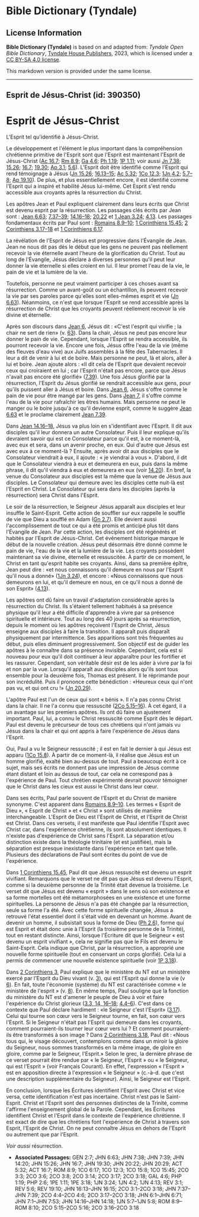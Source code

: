 # Bible Dictionary (Tyndale)

## License Information

**Bible Dictionary (Tyndale)** is based on and adapted from: _Tyndale Open Bible Dictionary_, [Tyndale House Publishers](https://tyndaleopenresources.com/), 2023, which is licensed under a [CC BY-SA 4.0 license](https://creativecommons.org/licenses/by-sa/4.0/legalcode.en).

This markdown version is provided under the same license.



--------------------------------

## Esprit de Jésus-Christ (id: 390350)

Esprit de Jésus\-Christ
=======================

L'Esprit tel qu'identifié à Jésus\-Christ.

Le développement et l'élément le plus important dans la compréhension chrétienne primitive de l'Esprit sont que l'Esprit est maintenant l'Esprit de Jésus\-Christ ([Ac 16\.7](https://ref.ly/Acts16:7); [Rm 8\.9](https://ref.ly/Rom8:9); [Ga 4\.6](https://ref.ly/Gal4:6); [Ph 1\.19](https://ref.ly/Phil1:19); [1P 1\.11](https://ref.ly/1Pet1:11); voir aussi [Jn 7\.38](https://ref.ly/John7:38); [15\.26](https://ref.ly/John15:26); [16\.7](https://ref.ly/John16:7); [19\.30](https://ref.ly/John19:30); [Ap 3\.1](https://ref.ly/Rev3:1); [5\.6](https://ref.ly/Rev5:6)). L'Esprit doit être identifié comme l'Esprit qui rend témoignage à Jésus ([Jn 15\.26](https://ref.ly/John15:26); [16\.13–15](https://ref.ly/John16:13-John16:15); [Ac 5\.32](https://ref.ly/Acts5:32); [1Co 12\.3](https://ref.ly/1Cor12:3); [1Jn 4\.2](https://ref.ly/1John4:2); [5\.7–8](https://ref.ly/1John5:7-1John5:8); [Ap 19\.10](https://ref.ly/Rev19:10)). De plus, et plus essentiellement encore, il est identifié comme l'Esprit qui a inspiré et habilité Jésus lui\-même. Cet Esprit s'est rendu accessible aux croyants après la résurrection du Christ.

Les apôtres Jean et Paul expliquent clairement dans leurs écrits que Christ est devenu esprit par la résurrection. Les passages clés écrits par Jean sont : [Jean 6\.63](https://ref.ly/John6:63); [7\.37–39](https://ref.ly/John7:37-John7:39); [14\.16–18](https://ref.ly/John14:16-John14:18); [20\.22](https://ref.ly/John20:22) et [1 Jean 3\.24](https://ref.ly/1John3:24); [4\.13](https://ref.ly/1John4:13). Les passages fondamentaux écrits par Paul sont : [Romains 8\.9–10](https://ref.ly/Rom8:9-Rom8:10); [1 Corinthiens 15\.45](https://ref.ly/1Cor15:45); [2 Corinthiens 3\.17–18](https://ref.ly/2Cor3:17-2Cor3:18) et [1 Corinthiens 6\.17](https://ref.ly/1Cor6:17).

La révélation de l'Esprit de Jésus est progressive dans l'Évangile de Jean. Jean ne nous dit pas dès le début que les gens ne peuvent pas réellement recevoir la vie éternelle avant l'heure de la glorification du Christ. Tout au long de l'Évangile, Jésus déclare à diverses personnes qu'il peut leur donner la vie éternelle si elles croient en lui. Il leur promet l'eau de la vie, le pain de vie et la lumière de la vie. 

Toutefois, personne ne peut vraiment participer à ces choses avant sa résurrection. Comme un avant\-goût ou un échantillon, ils peuvent recevoir la vie par ses paroles parce qu'elles sont elles\-mêmes esprit et vie ([Jn 6\.63](https://ref.ly/John6:63)). Néanmoins, ce n'est que lorsque l'Esprit se rend accessible après la résurrection de Christ que les croyants peuvent réellement recevoir la vie divine et éternelle. 

Après son discours dans [Jean 6](https://ref.ly/John6:1-John6:71), Jésus dit : «C'est l'esprit qui vivifie ; la chair ne sert de rien» (v. [63](https://ref.ly/John6:63)). Dans la chair, Jésus ne peut pas encore leur donner le pain de vie. Cependant, lorsque l'Esprit se rendra accessible, ils pourront recevoir la vie. Encore une fois, Jésus offre l'eau de la vie (même des fleuves d'eau vive) aux Juifs assemblés à la fête des Tabernacles. Il leur a dit de venir à lui et de boire. Mais personne ne peut, là et alors, aller à lui et boire. Jean ajoute alors : «Il dit cela de l'Esprit que devaient recevoir ceux qui croiraient en lui ; car l'Esprit n'était pas encore, parce que Jésus n'avait pas encore été glorifié» ([7\.39](https://ref.ly/John7:39)). Une fois Jésus glorifié par la résurrection, l'Esprit du Jésus glorifié se rendrait accessible aux gens, pour qu'ils puissent aller à Jésus et boire. Dans [Jean 6](https://ref.ly/John6:1-John6:71), Jésus s'offre comme le pain de vie pour être mangé par les gens. Dans [Jean 7](https://ref.ly/John7:1-John7:53), il s'offre comme l'eau de la vie pour rafraîchir les êtres humains. Mais personne ne peut le manger ou le boire jusqu'à ce qu'il devienne esprit, comme le suggère [Jean 6\.63](https://ref.ly/John6:63) et le proclame clairement [Jean 7\.39](https://ref.ly/John7:39).

Dans [Jean 14\.16–18](https://ref.ly/John14:16-John14:18), Jésus va plus loin en s'identifiant avec l'Esprit. Il dit aux disciples qu'il leur donnera un autre Consolateur. Puis il leur explique qu'ils devraient savoir qui est ce Consolateur parce qu'il est, à ce moment\-là, avec eux et sera, dans un avenir proche, en eux. Qui d'autre que Jésus est avec eux à ce moment\-là ? Ensuite, après avoir dit aux disciples que le Consolateur viendrait à eux, il ajoute : « je viendrai à vous ». D'abord, il dit que le Consolateur viendra à eux et demeurera en eux, puis dans la même phrase, il dit qu'il viendra à eux et demeurera en eux (voir [14\.20](https://ref.ly/John14:20)). En bref, la venue du Consolateur aux disciples est la même que la venue de Jésus aux disciples. Le Consolateur qui demeure avec les disciples cette nuit\-là est l'Esprit en Christ. Le Consolateur qui sera dans les disciples (après la résurrection) sera Christ dans l'Esprit.

Le soir de la résurrection, le Seigneur Jésus apparaît aux disciples et leur insuffle le Saint\-Esprit. Cette action de souffler sur eux rappelle le souffle de vie que Dieu a soufflé en Adam ([Gn 2\.7](https://ref.ly/Gen2:7)). Elle devient aussi l'accomplissement de tout ce qui a été promis et anticipé plus tôt dans l'Évangile de Jean. Par cette action, les disciples ont été régénérés et habités par l'Esprit de Jésus\-Christ. Cet événement historique marque le début de la nouvelle création. Jésus peut désormais être donné comme le pain de vie, l'eau de la vie et la lumière de la vie. Les croyants possèdent maintenant sa vie divine, éternelle et ressuscitée. À partir de ce moment, le Christ en tant qu'esprit habite ses croyants. Ainsi, dans sa première épître, Jean peut dire : «et nous connaissons qu'il demeure en nous par l'Esprit qu'il nous a donné» ([1Jn 3\.24](https://ref.ly/1John3:24)), et encore : «Nous connaissons que nous demeurons en lui, et qu'il demeure en nous, en ce qu'il nous a donné de son Esprit» ([4\.13](https://ref.ly/1John4:13)).

Les apôtres ont dû faire un travail d'adaptation considérable après la résurrection du Christ. Ils s'étaient tellement habitués à sa présence physique qu'il leur a été difficile d'apprendre à vivre par sa présence spirituelle et intérieure. Tout au long des 40 jours après sa résurrection, depuis le moment où les apôtres reçoivent l'Esprit de Christ, Jésus enseigne aux disciples à faire la transition. Il apparaît puis disparaît physiquement par intermittence. Ses apparitions sont très fréquentes au début, puis elles diminuent progressivement. Son objectif est de guider les apôtres à le connaître dans sa présence invisible. Cependant, cela est si nouveau pour eux qu'il doit continuer à leur apparaître pour les fortifier et les rassurer. Cependant, son véritable désir est de les aider à vivre par la foi et non par la vue. Lorsqu'il apparaît aux disciples alors qu'ils sont tous ensemble pour la deuxième fois, Thomas est présent. Il le réprimande pour son incrédulité. Puis il prononce cette bénédiction : «Heureux ceux qui n'ont pas vu, et qui ont cru !» ([Jn 20\.29](https://ref.ly/John20:29)).

L'apôtre Paul est l'un de ceux qui sont « bénis ». Il n'a pas connu Christ dans la chair. Il ne l'a connu que ressuscité ([2Co 5\.15–16](https://ref.ly/2Cor5:15-2Cor5:16)). À cet égard, il a un avantage sur les premiers apôtres. Ils ont dû faire un ajustement important. Paul, lui, a connu le Christ ressuscité comme Esprit dès le départ. Paul est devenu le précurseur de tous ces chrétiens qui n'ont jamais vu Jésus dans la chair et qui ont appris à faire l'expérience de Jésus dans l'Esprit. 

Oui, Paul a vu le Seigneur ressuscité ; il est en fait le dernier à qui Jésus est apparu ([1Co 15\.8](https://ref.ly/1Cor15:8)). À partir de ce moment\-là, il réalise que Jésus est un homme glorifié, exalté bien au\-dessus de tout. Paul a beaucoup écrit à ce sujet, mais ses écrits ne donnent pas une impression de Jésus comme étant distant et loin au dessus de tout, car cela ne correspond pas à l'expérience de Paul. Tout chrétien expérimenté devrait pouvoir témoigner que le Christ dans les cieux est aussi le Christ dans leur cœur.

Dans ses écrits, Paul parle souvent de l'Esprit et du Christ de manière synonyme. C'est apparent dans [Romains 8\.9–10](https://ref.ly/Rom8:9-Rom8:10). Les termes « Esprit de Dieu », « Esprit de Christ » et « Christ » sont utilisés de manière interchangeable. L'Esprit de Dieu est l'Esprit de Christ, et l'Esprit de Christ est Christ. Dans ces versets, il est manifeste que Paul identifie l'Esprit avec Christ car, dans l'expérience chrétienne, ils sont absolument identiques. Il n'existe pas d'expérience de Christ sans l'Esprit. La séparation et/ou distinction existe dans la théologie trinitaire (et est justifiée), mais la séparation est presque inexistante dans l'expérience en tant que telle. Plusieurs des déclarations de Paul sont écrites du point de vue de l'expérience.

Dans [1 Corinthiens 15\.45](https://ref.ly/1Cor15:45), Paul dit que Jésus ressuscité est devenu un esprit vivifiant. Remarquons que le verset ne dit pas que Jésus est devenu l'Esprit, comme si la deuxième personne de la Trinité était devenue la troisième. Le verset dit que Jésus est devenu « esprit » dans le sens où son existence et sa forme mortelles ont été métamorphosées en une existence et une forme spirituelles. La personne de Jésus n'a pas été changée par la résurrection, seule sa forme l'a été. Avec cette forme spirituelle changée, Jésus a retrouvé l'état essentiel dont il s'était vidé en devenant un homme. Avant de devenir un homme, il subsistait sous la forme de Dieu ([Ph 2\.6](https://ref.ly/Phil2:6)), forme qui est Esprit et était donc unie à l'Esprit (la troisième personne de la Trinité), tout en restant distincte. Ainsi, lorsque l'Écriture dit que le Seigneur « est devenu un esprit vivifiant », cela ne signifie pas que le Fils est devenu le Saint\-Esprit. Cela indique que Christ, par la résurrection, a approprié une nouvelle forme spirituelle (tout en conservant un corps glorifié). Cela lui a permis de commencer une nouvelle existence spirituelle (voir [1P 3\.18](https://ref.ly/1Pet3:18)).

Dans [2 Corinthiens 3](https://ref.ly/2Cor3:1-2Cor3:18), Paul explique que le ministère du NT est un ministère exercé par l'Esprit du Dieu vivant (v. [3](https://ref.ly/2Cor3:3)), qui est l'Esprit qui donne la vie (v [6](https://ref.ly/2Cor3:6)). En fait, toute l'économie (système) du NT est caractérisée comme « le ministère de l'esprit » (v. [8](https://ref.ly/2Cor3:8)). En même temps, Paul souligne que la fonction du ministère du NT est d'amener le peuple de Dieu à voir et faire l'expérience du Christ glorieux ([3\.3, 14, 16–18](https://ref.ly/2Cor3:3,2Cor3:14,2Cor3:16-2Cor3:18); [4\.4–6](https://ref.ly/2Cor4:4-2Cor4:6)). C'est dans ce contexte que Paul déclare hardiment : «le Seigneur c'est l'Esprit» ([3\.17](https://ref.ly/2Cor3:17)). Celui qui tourne son cœur vers le Seigneur tourne, en fait, son cœur vers l'Esprit. Si le Seigneur n'était pas l'Esprit qui demeure dans les croyants, comment pourraient\-ils tourner leur cœur vers lui ? Et comment pourraient\-ils être transformés à son image ? Dans [2 Corinthiens 3\.18](https://ref.ly/2Cor3:18), Paul dit : «Nous tous qui, le visage découvert, contemplons comme dans un miroir la gloire du Seigneur, nous sommes transformés en la même image, de gloire en gloire, comme par le Seigneur, l'Esprit.» Selon le grec, la dernière phrase de ce verset pourrait être rendue par « le Seigneur, l'Esprit » ou « le Seigneur, qui est l'Esprit » (voir Français Courant). En effet, l'expression « l'Esprit » est en apposition directe à l'expression « le Seigneur » (c.\-à\-d. que c'est une description supplémentaire du Seigneur). Ainsi, le Seigneur est l'Esprit.

En conclusion, lorsque les Écritures identifient l'Esprit avec Christ et vice versa, cette identification n'est pas incertaine. Christ n'est pas le Saint\-Esprit. Christ et l'Esprit sont des personnes distinctes de la Trinité, comme l'affirme l'enseignement global de la Parole. Cependant, les Écritures identifient Christ et l'Esprit dans le contexte de l'expérience chrétienne. Il est exact de dire que les chrétiens font l'expérience de Christ à travers son Esprit, l'Esprit de Christ. On ne peut connaître Jésus en dehors de l'Esprit ou autrement que par l'Esprit.

*Voir aussi* résurrection.

* **Associated Passages:** GEN 2:7; JHN 6:63; JHN 7:38; JHN 7:39; JHN 14:20; JHN 15:26; JHN 16:7; JHN 19:30; JHN 20:22; JHN 20:29; ACT 5:32; ACT 16:7; ROM 8:9; 1CO 6:17; 1CO 12:3; 1CO 15:8; 1CO 15:45; 2CO 3:3; 2CO 3:6; 2CO 3:8; 2CO 3:14; 2CO 3:17; 2CO 3:18; GAL 4:6; PHP 1:19; PHP 2:6; 1PE 1:11; 1PE 3:18; 1JN 3:24; 1JN 4:2; 1JN 4:13; REV 3:1; REV 5:6; REV 19:10; JHN 16:13–JHN 16:15; 2CO 3:1–2CO 3:18; JHN 7:37–JHN 7:39; 2CO 4:4–2CO 4:6; 2CO 3:17–2CO 3:18; JHN 6:1–JHN 6:71; JHN 7:1–JHN 7:53; JHN 14:16–JHN 14:18; 1JN 5:7–1JN 5:8; ROM 8:9–ROM 8:10; 2CO 5:15–2CO 5:16; 2CO 3:16–2CO 3:18

